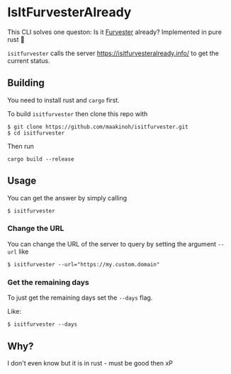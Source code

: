 # IsItFurvesterAlready

This CLI solves one queston: Is it [Furvester](https://furvester.org/) already? Implemented in pure rust 🦀

`isitfurvester` calls the server https://isitfurvesteralready.info/ to get the current status.

## Building

You need to install rust and `cargo` first.

To build `isitfurvester` then clone this repo with 

```console
$ git clone https://github.com/maakinoh/isitfurvester.git
$ cd isitfurvester
```

Then run

```console
cargo build --release
```

## Usage

You can get the answer by simply calling

```console
$ isitfurvester
```

### Change the URL

You can change the URL of the server to query by setting the argument `--url` like

```console
$ isitfurvester --url="https://my.custom.domain"
```

### Get the remaining days

To just get the remaining days set the `--days` flag.

Like:
```console
$ isitfurvester --days
```

## Why?

I don't even know but it is in rust - must be good then xP
